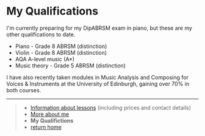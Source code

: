 # My Qualifications
I'm currently preparing for my DipABRSM exam in piano, but these are my other qualifications to date.
- Piano - Grade 8 ABRSM (distinction)
- Violin - Grade 8 ABRSM (distinction)
- AQA A-level music (A*)
- Music theory - Grade 5 ABRSM (distinction)

I have also recently taken modules in Music Analysis and Composing for Voices & Instruments at the University of Edinburgh, gaining over 70% in both courses. 

---
>- [Information about lessons](lessons.md) (including prices and contact details)
>- [More about me](about.md)
>- **My Qualifictions**
>- [return home](index.md)